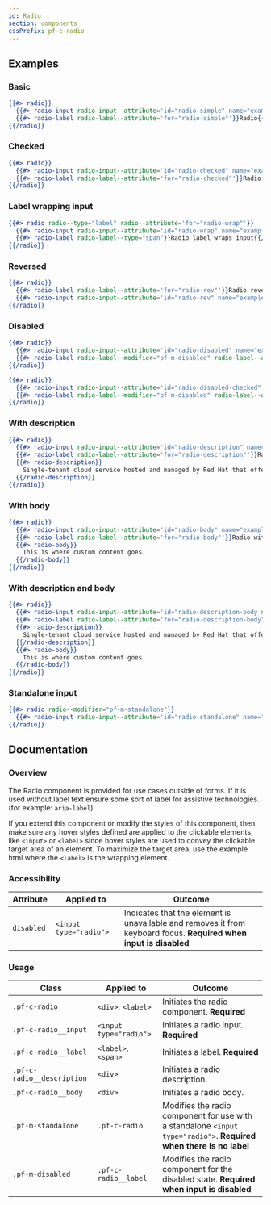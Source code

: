 ```yaml
---
id: Radio
section: components
cssPrefix: pf-c-radio
---
```


## Examples
### Basic
```hbs
{{#> radio}}
  {{#> radio-input radio-input--attribute='id="radio-simple" name="exampleRadioSimple"'}}{{/radio-input}}
  {{#> radio-label radio-label--attribute='for="radio-simple"'}}Radio{{/radio-label}}
{{/radio}}
```

### Checked
```hbs
{{#> radio}}
  {{#> radio-input radio-input--attribute='id="radio-checked" name="exampleRadioChecked" checked'}}{{/radio-input}}
  {{#> radio-label radio-label--attribute='for="radio-checked"'}}Radio checked{{/radio-label}}
{{/radio}}
```

### Label wrapping input
```hbs
{{#> radio radio--type="label" radio--attribute='for="radio-wrap"'}}
  {{#> radio-input radio-input--attribute='id="radio-wrap" name="exampleRadioWrap"'}}{{/radio-input}}
  {{#> radio-label radio-label--type="span"}}Radio label wraps input{{/radio-label}}
{{/radio}}
```

### Reversed
```hbs
{{#> radio}}
  {{#> radio-label radio-label--attribute='for="radio-rev"'}}Radio reversed{{/radio-label}}
  {{#> radio-input radio-input--attribute='id="radio-rev" name="exampleRadioReversed"'}}{{/radio-input}}
{{/radio}}
```

### Disabled
```hbs
{{#> radio}}
  {{#> radio-input radio-input--attribute='id="radio-disabled" name="exampleRadioDisabled" disabled'}}{{/radio-input}}
  {{#> radio-label radio-label--modifier="pf-m-disabled" radio-label--attribute='for="radio-disabled"'}}Radio disabled{{/radio-label}}
{{/radio}}

{{#> radio}}
  {{#> radio-input radio-input--attribute='id="radio-disabled-checked" name="exampleRadioDisabledChecked" disabled checked'}}{{/radio-input}}
  {{#> radio-label radio-label--modifier="pf-m-disabled" radio-label--attribute='for="radio-disabled-checked"'}}Radio disabled checked{{/radio-label}}
{{/radio}}
```

### With description
```hbs
{{#> radio}}
  {{#> radio-input radio-input--attribute='id="radio-description" name="exampleRadioDescription"'}}{{/radio-input}}
  {{#> radio-label radio-label--attribute='for="radio-description"'}}Radio with description{{/radio-label}}
  {{#> radio-description}}
    Single-tenant cloud service hosted and managed by Red Hat that offers high-availability enterprise-grade clusters in a virtual private cloud on AWS od GCP.
  {{/radio-description}}
{{/radio}}
```

### With body
```hbs
{{#> radio}}
  {{#> radio-input radio-input--attribute='id="radio-body" name="exampleRadioBody"'}}{{/radio-input}}
  {{#> radio-label radio-label--attribute='for="radio-body"'}}Radio with body{{/radio-label}}
  {{#> radio-body}}
    This is where custom content goes.
  {{/radio-body}}
{{/radio}}
```

### With description and body
```hbs
{{#> radio}}
  {{#> radio-input radio-input--attribute='id="radio-description-body name="exampleRadioDescriptionBody"'}}{{/radio-input}}
  {{#> radio-label radio-label--attribute='for="radio-description-body"'}}Radio with description and body{{/radio-label}}
  {{#> radio-description}}
    Single-tenant cloud service hosted and managed by Red Hat that offers high-availability enterprise-grade clusters in a virtual private cloud on AWS od GCP.
  {{/radio-description}}
  {{#> radio-body}}
    This is where custom content goes.
  {{/radio-body}}
{{/radio}}
```

### Standalone input
```hbs
{{#> radio radio--modifier="pf-m-standalone"}}
  {{#> radio-input radio-input--attribute='id="radio-standalone" name="exampleRadioStandalone" aria-label="Standalone input"'}}{{/radio-input}}
{{/radio}}
```

## Documentation
### Overview
The Radio component is provided for use cases outside of forms. If it is used without label text ensure some sort of label for assistive technologies. (for example: `aria-label`)

If you extend this component or modify the styles of this component, then make sure any hover styles defined are applied to the clickable elements, like `<input>` or `<label>` since hover styles are used to convey the clickable target area of an element. To maximize the target area, use the example html where the `<label>` is the wrapping element.

### Accessibility
| Attribute | Applied to | Outcome |
| -- | -- | -- |
| `disabled` | `<input type="radio">` | Indicates that the element is unavailable and removes it from keyboard focus. **Required when input is disabled** |

### Usage
| Class | Applied to | Outcome |
| -- | -- | -- |
| `.pf-c-radio` | `<div>`, `<label>` |  Initiates the radio component. **Required**  |
| `.pf-c-radio__input` | `<input type="radio">` |  Initiates a radio input. **Required**  |
| `.pf-c-radio__label` | `<label>`, `<span>` |  Initiates a label. **Required**  |
| `.pf-c-radio__description` | `<div>` | Initiates a radio description. |
| `.pf-c-radio__body` | `<div>` | Initiates a radio body. |
| `.pf-m-standalone` | `.pf-c-radio` |  Modifies the radio component for use with a standalone `<input type="radio">`. **Required when there is no label** |
| `.pf-m-disabled` | `.pf-c-radio__label` |  Modifies the radio component for the disabled state. **Required when input is disabled** |

